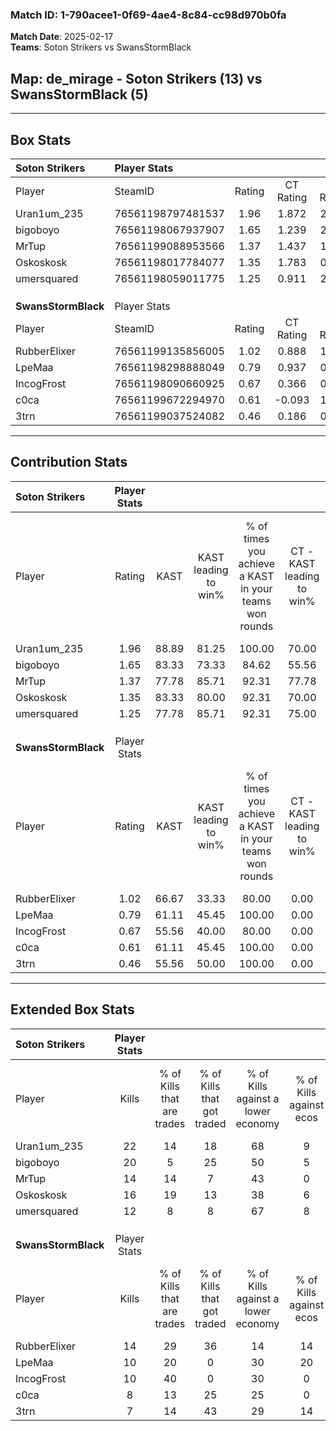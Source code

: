 ### Match ID: 1-790acee1-0f69-4ae4-8c84-cc98d970b0fa  
**Match Date**: 2025-02-17  
**Teams**: Soton Strikers vs SwansStormBlack  

## **Map**: de_mirage - Soton Strikers (13) vs SwansStormBlack (5)  
---  

## Box Stats  

| **Soton Strikers**  | Player Stats      |        |           |          |       |       |       |         |        |      |     |
| :- | :- | :-: | :-: | :-: | :-: | :-: | :-: | :-: | :-: | :-: | :-: |
| Player              | SteamID           | Rating | CT Rating | T Rating | KAST  |  ADR  | Kills | Assists | Deaths | K/D  | HS% |
| Uran1um_235         | 76561198797481537 |  1.96  |   1.872   |  2.232   | 88.89 | 139.7 |  22   |    8    |   10   | 2.20 | 40  |
| bigoboyo            | 76561198067937907 |  1.65  |   1.239   |  2.744   | 83.33 | 101.3 |  20   |    4    |   11   | 1.82 | 55  |
| MrTup               | 76561199088953566 |  1.37  |   1.437   |  1.141   | 77.78 | 69.3  |  14   |    4    |   6    | 2.33 | 50  |
| Oskoskosk           | 76561198017784077 |  1.35  |   1.783   |  0.934   | 83.33 | 94.0  |  16   |    5    |   14   | 1.14 | 62  |
| umersquared         | 76561198059011775 |  1.25  |   0.911   |  2.019   | 77.78 | 75.3  |  12   |    7    |   8    | 1.50 | 58  |
|                     |                   |        |           |          |       |       |       |         |        |      |     |
|                     |                   |        |           |          |       |       |       |         |        |      |     |
|                     |                   |        |           |          |       |       |       |         |        |      |     |
| **SwansStormBlack** | Player Stats      |        |           |          |       |       |       |         |        |      |     |
| Player              | SteamID           | Rating | CT Rating | T Rating | KAST  |  ADR  | Kills | Assists | Deaths | K/D  | HS% |
| RubberElixer        | 76561199135856005 |  1.02  |   0.888   |  1.172   | 66.67 | 79.3  |  14   |    3    |   16   | 0.88 | 57  |
| LpeMaa              | 76561198298888049 |  0.79  |   0.937   |  0.760   | 61.11 | 86.6  |  10   |    5    |   17   | 0.59 | 50  |
| IncogFrost          | 76561198090660925 |  0.67  |   0.366   |  0.910   | 55.56 | 56.1  |  10   |    3    |   16   | 0.63 |  0  |
| c0ca                | 76561199672294970 |  0.61  |  -0.093   |  1.116   | 61.11 | 63.7  |   8   |    3    |   17   | 0.47 | 75  |
| 3trn                | 76561199037524082 |  0.46  |   0.186   |  0.829   | 55.56 | 51.7  |   7   |    5    |   18   | 0.39 | 42  |
---  

## Contribution Stats  

| **Soton Strikers**  | Player Stats |       |                      |                                                        |                           |                                                             |                          |                                                            |
| :- | :-: | :-: | :-: | :-: | :-: | :-: | :-: | :-: |
| Player              |    Rating    | KAST  | KAST leading to win% | % of times you achieve a KAST in your teams won rounds | CT - KAST leading to win% | CT - % of times you achieve a KAST in your teams won rounds | T - KAST leading to win% | T - % of times you achieve a KAST in your teams won rounds |
| Uran1um_235         |     1.96     | 88.89 |        81.25         |                         100.00                         |           70.00           |                           100.00                            |          100.00          |                           100.00                           |
| bigoboyo            |     1.65     | 83.33 |        73.33         |                         84.62                          |           55.56           |                            71.43                            |          100.00          |                           100.00                           |
| MrTup               |     1.37     | 77.78 |        85.71         |                         92.31                          |           77.78           |                           100.00                            |          100.00          |                           83.33                            |
| Oskoskosk           |     1.35     | 83.33 |        80.00         |                         92.31                          |           70.00           |                           100.00                            |          100.00          |                           83.33                            |
| umersquared         |     1.25     | 77.78 |        85.71         |                         92.31                          |           75.00           |                            85.71                            |          100.00          |                           100.00                           |
|                     |              |       |                      |                                                        |                           |                                                             |                          |                                                            |
|                     |              |       |                      |                                                        |                           |                                                             |                          |                                                            |
|                     |              |       |                      |                                                        |                           |                                                             |                          |                                                            |
| **SwansStormBlack** | Player Stats |       |                      |                                                        |                           |                                                             |                          |                                                            |
| Player              |    Rating    | KAST  | KAST leading to win% | % of times you achieve a KAST in your teams won rounds | CT - KAST leading to win% | CT - % of times you achieve a KAST in your teams won rounds | T - KAST leading to win% | T - % of times you achieve a KAST in your teams won rounds |
| RubberElixer        |     1.02     | 66.67 |        33.33         |                         80.00                          |           0.00            |                            0.00                             |          50.00           |                           80.00                            |
| LpeMaa              |     0.79     | 61.11 |        45.45         |                         100.00                         |           0.00            |                            0.00                             |          71.43           |                           100.00                           |
| IncogFrost          |     0.67     | 55.56 |        40.00         |                         80.00                          |           0.00            |                            0.00                             |          57.14           |                           80.00                            |
| c0ca                |     0.61     | 61.11 |        45.45         |                         100.00                         |           0.00            |                            0.00                             |          50.00           |                           100.00                           |
| 3trn                |     0.46     | 55.56 |        50.00         |                         100.00                         |           0.00            |                            0.00                             |          62.50           |                           100.00                           |
---  

## Extended Box Stats  

| **Soton Strikers**  | Player Stats |                            |                            |                                    |                         |                              |                                 |        |                             |                                     |                          |                               |                            |
| :- | :-: | :-: | :-: | :-: | :-: | :-: | :-: | :-: | :-: | :-: | :-: | :-: | :-: |
| Player              |    Kills     | % of Kills that are trades | % of Kills that got traded | % of Kills against a lower economy | % of Kills against ecos | % of Kills that are flawless | % of Kills that are close duels | Deaths | % of Deaths that get traded | % of Deaths against a lower economy | % of Deaths against ecos | % of Deaths that are flawless | % of Deaths that are close |
| Uran1um_235         |      22      |             14             |             18             |                 68                 |            9            |              64              |                9                |   10   |             10              |                 50                  |            0             |              70               |             0              |
| bigoboyo            |      20      |             5              |             25             |                 50                 |            5            |              65              |                0                |   11   |             27              |                 27                  |            0             |              73               |             0              |
| MrTup               |      14      |             14             |             7              |                 43                 |            0            |              71              |                7                |   6    |              0              |                 33                  |            0             |              100              |             0              |
| Oskoskosk           |      16      |             19             |             13             |                 38                 |            6            |              50              |               13                |   14   |             36              |                 43                  |            7             |              57               |             21             |
| umersquared         |      12      |             8              |             8              |                 67                 |            8            |              50              |                8                |   8    |             13              |                 13                  |            0             |              63               |             13             |
|                     |              |                            |                            |                                    |                         |                              |                                 |        |                             |                                     |                          |                               |                            |
|                     |              |                            |                            |                                    |                         |                              |                                 |        |                             |                                     |                          |                               |                            |
|                     |              |                            |                            |                                    |                         |                              |                                 |        |                             |                                     |                          |                               |                            |
| **SwansStormBlack** | Player Stats |                            |                            |                                    |                         |                              |                                 |        |                             |                                     |                          |                               |                            |
| Player              |    Kills     | % of Kills that are trades | % of Kills that got traded | % of Kills against a lower economy | % of Kills against ecos | % of Kills that are flawless | % of Kills that are close duels | Deaths | % of Deaths that get traded | % of Deaths against a lower economy | % of Deaths against ecos | % of Deaths that are flawless | % of Deaths that are close |
| RubberElixer        |      14      |             29             |             36             |                 14                 |           14            |              43              |                7                |   16   |             13              |                 13                  |            0             |              69               |             13             |
| LpeMaa              |      10      |             20             |             0              |                 30                 |           20            |              80              |               10                |   17   |              6              |                 12                  |            0             |              47               |             18             |
| IncogFrost          |      10      |             40             |             0              |                 30                 |            0            |              60              |               20                |   16   |             13              |                 13                  |            6             |              63               |             6              |
| c0ca                |      8       |             13             |             25             |                 25                 |            0            |              75              |                0                |   17   |             18              |                 18                  |            6             |              53               |             0              |
| 3trn                |      7       |             14             |             43             |                 29                 |           14            |             100              |                0                |   18   |             28              |                 17                  |            6             |              72               |             0              |
